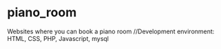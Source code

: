 # piano_room
Websites where you can book a piano room
//Development environment: HTML, CSS, PHP, Javascript, mysql
